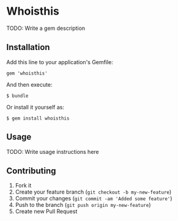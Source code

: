 # Whoisthis

TODO: Write a gem description

## Installation

Add this line to your application's Gemfile:

    gem 'whoisthis'

And then execute:

    $ bundle

Or install it yourself as:

    $ gem install whoisthis

## Usage

TODO: Write usage instructions here

## Contributing

1. Fork it
2. Create your feature branch (`git checkout -b my-new-feature`)
3. Commit your changes (`git commit -am 'Added some feature'`)
4. Push to the branch (`git push origin my-new-feature`)
5. Create new Pull Request
